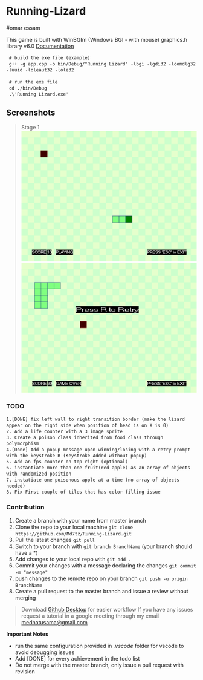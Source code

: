 # Running-Lizard 
#omar essam

This game is built with WinBGIm (Windows BGI - with mouse) graphics.h library v6.0
[Documentation](https://home.cs.colorado.edu/~main/cs1300/doc/bgi/ "WinBGIm Doc")

```
 # build the exe file (example)
 g++ -g app.cpp -o bin/Debug/"Running Lizard" -lbgi -lgdi32 -lcomdlg32 -luuid -loleaut32 -lole32
 
 # run the exe file
 cd ./bin/Debug
 .\'Running Lizard.exe'
 ```

## Screenshots
> Stage 1
![stage_1](https://github.com/Md7tz/Running-Lizard/blob/master/Screenshots/sc1.PNG)
![stage_1](https://github.com/Md7tz/Running-Lizard/blob/master/Screenshots/sc2.PNG)

### TODO
```
1.[DONE] fix left wall to right transition border (make the lizard appear on the right side when position of head is on X is 0) 
2. Add a life counter with a 3 image sprite 
3. Create a poison class inherited from food class through polymorphism
4.[Done] Add a popup message upon winning/losing with a retry prompt with the keystroke R (Keystroke Added without popup)
5. Add an fps counter on top right (optional)
6. instantiate more than one fruit(red apple) as an array of objects with randomized position
7. instatiate one poisonous apple at a time (no array of objects needed)
8. Fix First couple of tiles that has color filling issue
```

### Contribution
1. Create a branch with your name from master branch
2. Clone the repo to your local machine `git clone https://github.com/Md7tz/Running-Lizard.git`
3. Pull the latest changes `git pull`
4. Switch to your branch with `git branch BranchName` (your branch should have a *)
6. Add changes to your local repo with `git add .`
7. Commit your changes with a message declaring the changes `git commit -m "message"`
8. push changes to the remote repo on your branch `git push -u origin BranchName`
9. Create a pull request to the master branch and issue a review without merging

> Download [Github Desktop](https://desktop.github.com/ "Github Desktop") for easier workflow
> If you have any issues request a tutorial in a google meeting through my email [medhatusama@gmail.com](mailto:medhatusama@gmail.com)


**Important Notes** 
* run the same configuration provided in *.vscode* folder for vscode to avoid debugging issues
* Add [DONE] for every achievement in the todo list
* Do not merge with the master branch, only issue a pull request with revision
